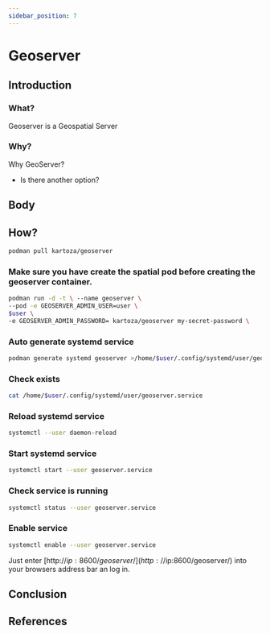 ```yaml
---
sidebar_position: 7
---
```


# Geoserver 

## Introduction

### What?

Geoserver is a Geospatial Server

### Why?
Why GeoServer?
- Is there another option?

## Body

## How?

``` bash
podman pull kartoza/geoserver
```

### Make sure you have create the spatial pod before creating the geoserver container.

``` bash
podman run -d -t \ --name geoserver \ 
--pod -e GEOSERVER_ADMIN_USER=user \ 
$user \
-e GEOSERVER_ADMIN_PASSWORD= kartoza/geoserver my-secret-password \
```

### Auto generate systemd service
``` bash
podman generate systemd geoserver >/home/$user/.config/systemd/user/geoserver.service
```

### Check exists
``` bash
cat /home/$user/.config/systemd/user/geoserver.service
```

### Reload systemd service
``` bash
systemctl --user daemon-reload
```

### Start systemd service
``` bash
systemctl start --user geoserver.service
```

### Check service is running
``` bash
systemctl status --user geoserver.service
```

### Enable service
``` bash
systemctl enable --user geoserver.service
```

Just enter [http://$ip:8600/geoserver/](http://$ip:8600/geoserver/) into your browsers address bar an log in.


## Conclusion

## References